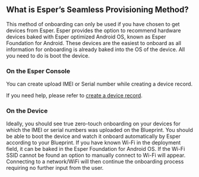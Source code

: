 ## What is Esper’s Seamless Provisioning Method?

This method of onboarding can only be used if you have chosen to get devices from Esper. Esper provides the option to recommend hardware devices baked with Esper optimized Android OS, known as Esper Foundation for Android. These devices are the easiest to onboard as all information for onboarding is already baked into the OS of the device. All you need to do is boot the device.

### On the Esper Console

You can create upload IMEI or Serial number while creating  a device record. 
    

If you need help, please refer to [create a device record](../devices-groups/device-record.md).

### On the Device

Ideally, you should see true zero-touch onboarding on your devices for which the IMEI or serial numbers was uploaded on the Blueprint. You should be able to boot the device and watch it onboard automatically by Esper according to your Blueprint. If you have known Wi-Fi in the deployment field, it can be baked in the Esper Foundation for Android OS. If the Wi-Fi SSID cannot be found an option to manually connect to Wi-Fi will appear. Connecting to a network/WiFi will then continue the onboarding process requiring no further input from the user.

